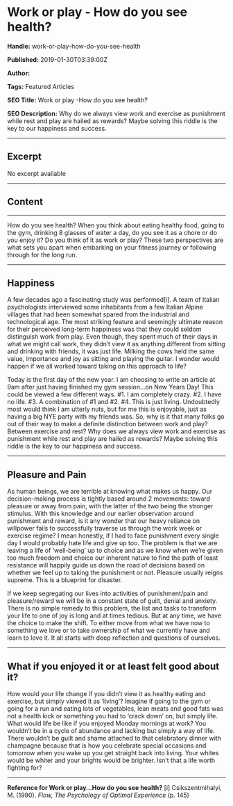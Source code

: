 # Work or play - How do you see health?

**Handle:** work-or-play-how-do-you-see-health

**Published:** 2019-01-30T03:39:00Z

**Author:**  

**Tags:** Featured Articles

**SEO Title:** Work or play -How do you see health?

**SEO Description:** Why do we always view work and exercise as punishment while rest and play are hailed as rewards? Maybe solving this riddle is the key to our happiness and success.

---

## Excerpt

No excerpt available

---

## Content

---

How do you see health? When you think about eating healthy food, going to the gym, drinking 8 glasses of water a day, do you see it as a chore or do you enjoy it? Do you think of it as work or play? These two perspectives are what sets you apart when embarking on your fitness journey or following through for the long run.

---

## Happiness

A few decades ago a fascinating study was performed[i]. A team of Italian psychologists interviewed some inhabitants from a few Italian Alpine villages that had been somewhat spared from the industrial and technological age. The most striking feature and seemingly ultimate reason for their perceived long-term happiness was that they could seldom distinguish work from play. Even though, they spent much of their days in what we might call work, they didn’t view it as anything different from sitting and drinking with friends, it was just life. Milking the cows held the same value, importance and joy as sitting and playing the guitar. I wonder would happen if we all worked toward taking on this approach to life?

Today is the first day of the new year. I am choosing to write an article at 9am after just having finished my gym session…on New Years Day! This could be viewed a few different ways. #1. I am completely crazy. #2. I have no life. #3. A combination of #1 and #2. #4. This is just living. Undoubtedly most would think I am utterly nuts, but for me this is enjoyable, just as having a big NYE party with my friends was. So, why is it that many folks go out of their way to make a definite distinction between work and play? Between exercise and rest? Why does we always view work and exercise as punishment while rest and play are hailed as rewards? Maybe solving this riddle is the key to our happiness and success.

---

## Pleasure and Pain

As human beings, we are terrible at knowing what makes us happy. Our decision-making process is tightly based around 2 movements: toward pleasure or away from pain, with the latter of the two being the stronger stimulus. With this knowledge and our earlier observation around punishment and reward, is it any wonder that our heavy reliance on willpower fails to successfully traverse us through the work week or exercise regime? I mean honestly, if I had to face punishment every single day I would probably hate life and give up too. The problem is that we are leaving a life of ‘well-being’ up to choice and as we know when we’re given too much freedom and choice our inherent nature to find the path of least resistance will happily guide us down the road of decisions based on whether we feel up to taking the punishment or not. Pleasure usually reigns supreme. This is a blueprint for disaster.

If we keep segregating our lives into activities of punishment/pain and pleasure/reward we will be in a constant state of guilt, denial and anxiety. There is no simple remedy to this problem, the list and tasks to transform your life to one of joy is long and at times tedious. But at any time, we have the choice to make the shift. To either move from what we have now to something we love or to take ownership of what we currently have and learn to love it. It all starts with deep reflection and questions of ourselves.

---

## What if you enjoyed it or at least felt good about it?

How would your life change if you didn’t view it as healthy eating and exercise, but simply viewed it as ‘living’? Imagine if going to the gym or going for a run and eating lots of vegetables, lean meats and good fats was not a health kick or something you had to ‘crack down’ on, but simply life. What would life be like if you enjoyed Monday mornings at work? You wouldn’t be in a cycle of abundance and lacking but simply a way of life. There wouldn’t be guilt and shame attached to that celebratory dinner with champagne because that is how you celebrate special occasions and tomorrow when you wake up you get straight back into living. Your whites would be whiter and your brights would be brighter. Isn’t that a life worth fighting for?

---

**Reference for Work or play…How do you see health?**
[i] Csikszentmihalyi, M. (1990). *Flow, The Psychology of Optimal Experience* (p. 145)

